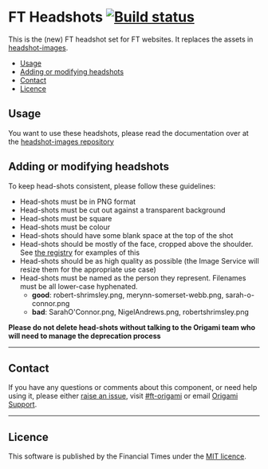 # FT Headshots [![Build status](https://img.shields.io/circleci/project/Financial-Times/ftheadshots.svg)](https://circleci.com/gh/Financial-Times/ftheadshots)

This is the (new) FT headshot set for FT websites. It replaces the assets in [headshot-images](https://github.com/Financial-Times/headshot-images).

- [Usage](#usage)
- [Adding or modifying headshots](#adding-or-modifying-headshots)
- [Contact](#contact)
- [Licence](#licence)


## Usage

You want to use these headshots, please read the documentation over at the [headshot-images repository](https://github.com/Financial-Times/headshot-images)


## Adding or modifying headshots

To keep head-shots consistent, please follow these guidelines:

- Head-shots must be in PNG format
- Head-shots must be cut out against a transparent background
- Head-shots must be square
- Head-shots must be colour
- Head-shots should have some blank space at the top of the shot
- Head-shots should be mostly of the face, cropped above the shoulder. See [the registry](http://registry.origami.ft.com/components/headshot-images) for examples of this
- Head-shots should be as high quality as possible (the Image Service will resize them for the appropriate use case)
- Head-shots must be named as the person they represent. Filenames must be all lower-case hyphenated.
	- **good**: robert-shrimsley.png, merynn-somerset-webb.png, sarah-o-connor.png
	- **bad**: SarahO'Connor.png, NigelAndrews.png, robertshrimsley.png

**Please do not delete head-shots without talking to the Origami team who will need to manage the deprecation process**

----

## Contact

If you have any questions or comments about this component, or need help using it, please either [raise an issue](https://github.com/Financial-Times/ftheadshots/issues), visit [#ft-origami](https://financialtimes.slack.com/messages/ft-origami/) or email [Origami Support](mailto:origami-support@ft.com).

----

## Licence

This software is published by the Financial Times under the [MIT licence](http://opensource.org/licenses/MIT).

